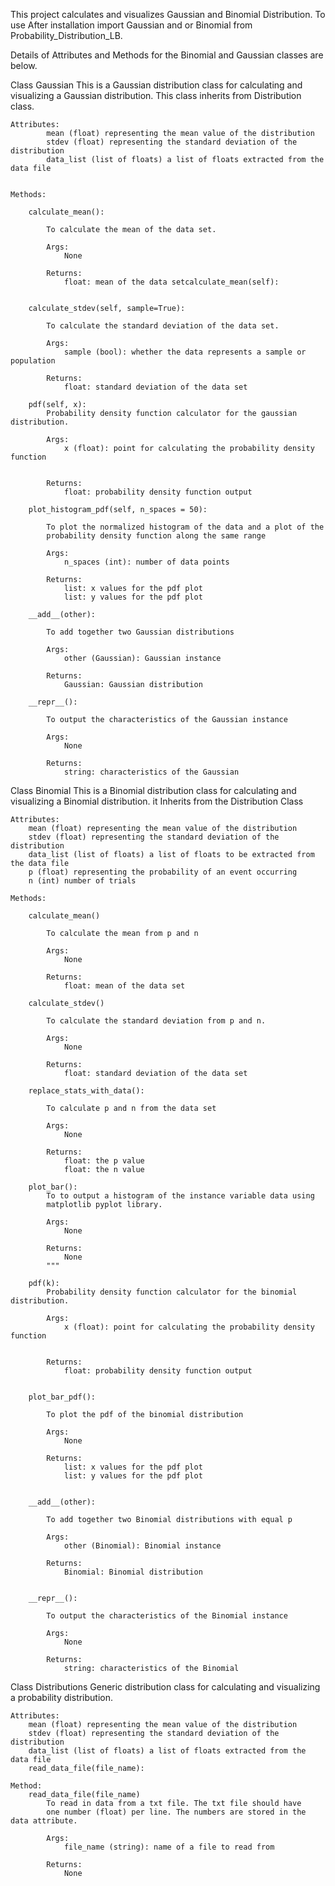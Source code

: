 
This project calculates and visualizes Gaussian and Binomial Distribution.
To use After installation  import Gaussian and or Binomial from Probability_Distribution_LB.

Details of Attributes and Methods for the Binomial and Gaussian classes are below.

Class Gaussian
This is a Gaussian distribution class for calculating and visualizing a Gaussian distribution. This class inherits from Distribution class.

	Attributes:
			mean (float) representing the mean value of the distribution
			stdev (float) representing the standard deviation of the distribution
			data_list (list of floats) a list of floats extracted from the data file
			

	Methods:

		calculate_mean():
		
			To calculate the mean of the data set.
			
			Args: 
				None
			
			Returns: 
				float: mean of the data setcalculate_mean(self):
		
			
		calculate_stdev(self, sample=True):

			To calculate the standard deviation of the data set.
			
			Args: 
				sample (bool): whether the data represents a sample or population
			
			Returns: 
				float: standard deviation of the data set

		pdf(self, x):
			Probability density function calculator for the gaussian distribution.
			
			Args:
				x (float): point for calculating the probability density function
				
			
			Returns:
				float: probability density function output

		plot_histogram_pdf(self, n_spaces = 50):

			To plot the normalized histogram of the data and a plot of the 
			probability density function along the same range
			
			Args:
				n_spaces (int): number of data points 
			
			Returns:
				list: x values for the pdf plot
				list: y values for the pdf plot

		__add__(other):
		
			To add together two Gaussian distributions
			
			Args:
				other (Gaussian): Gaussian instance
				
			Returns:
				Gaussian: Gaussian distribution

		__repr__():
	
			To output the characteristics of the Gaussian instance
			
			Args:
				None
			
			Returns:
				string: characteristics of the Gaussian


Class Binomial
This is a Binomial distribution class for calculating and visualizing a Binomial distribution. it Inherits from the Distribution Class
    
    Attributes:
        mean (float) representing the mean value of the distribution
        stdev (float) representing the standard deviation of the distribution
        data_list (list of floats) a list of floats to be extracted from the data file
        p (float) representing the probability of an event occurring
        n (int) number of trials            

    Methods: 

    	calculate_mean()
    
	        To calculate the mean from p and n
	        
	        Args: 
	            None
	        
	        Returns: 
	            float: mean of the data set

	    calculate_stdev()

	        To calculate the standard deviation from p and n.
	        
	        Args: 
	            None
	        
	        Returns: 
	            float: standard deviation of the data set

	    replace_stats_with_data():
    
	        To calculate p and n from the data set
	        
	        Args: 
	            None
	        
	        Returns: 
	            float: the p value
	            float: the n value

	    plot_bar():
	        To to output a histogram of the instance variable data using 
	        matplotlib pyplot library.
	        
	        Args:
	            None
	            
	        Returns:
	            None
	        """

	    pdf(k):
	        Probability density function calculator for the binomial distribution.
	        
	        Args:
	            x (float): point for calculating the probability density function
	            
	        
	        Returns:
	            float: probability density function output


        plot_bar_pdf():

	        To plot the pdf of the binomial distribution
	        
	        Args:
	            None
	        
	        Returns:
	            list: x values for the pdf plot
	            list: y values for the pdf plot
            

        __add__(other):
        
	        To add together two Binomial distributions with equal p
	        
	        Args:
	            other (Binomial): Binomial instance
	            
	        Returns:
	            Binomial: Binomial distribution


        __repr__():
    
	        To output the characteristics of the Binomial instance
	        
	        Args:
	            None
	        
	        Returns:
	            string: characteristics of the Binomial


Class Distributions
Generic distribution class for calculating and visualizing a probability distribution.
	
	Attributes:
		mean (float) representing the mean value of the distribution
		stdev (float) representing the standard deviation of the distribution
		data_list (list of floats) a list of floats extracted from the data file
		read_data_file(file_name):
	
	Method:
		read_data_file(file_name)
			To read in data from a txt file. The txt file should have
			one number (float) per line. The numbers are stored in the data attribute.
					
			Args:
				file_name (string): name of a file to read from
			
			Returns:
				None